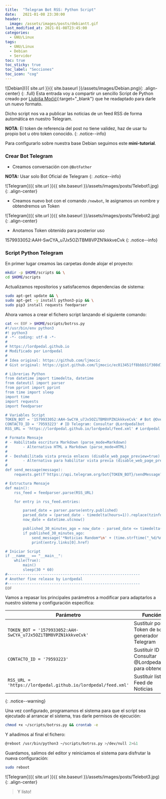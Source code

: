 ```yaml
---
title:  "Telegram Bot RSS: Python Script"
date:   2021-01-08 23:30:00
header:
  image: /assets/images/posts/debiantt.gif
last_modified_at: 2021-01-08T23:45:00
categories:
  - GNU/Linux
tags:
  - GNU/Linux
  - Debian
  - Servidor
toc: true
toc_sticky: true
toc_label: "Secciones"
toc_icon: "cog"
---
```


![Debian]({{ site.url }}{{ site.baseurl }}/assets/images/Debian.png){: .align-center}
{: .full}
Esta entrada voy a compartir un sencillo Script de Python creado por [Ljubiša Moćić](https://github.com/ljmocic){:target="_blank"} que he readaptado para darle un nuevo formato.

Dicho script nos va a publicar las noticias de un feed RSS de forma automática en nuestro Telegram.

**NOTA**: El token de referencia del post no tiene validez, haz de usar tu propio bot u otro token conocido.
{: .notice--info}

Para configurarlo sobre nuestra base Debian seguimos este **mini-tutorial**.

### Crear Bot Telegram

- Creamos conversación con `@BotFather`

**NOTA:** Usar solo Bot Oficial de Telegram
{: .notice--info}

![Telegram]({{ site.url }}{{ site.baseurl }}/assets/images/posts/Telebot1.jpg){: .align-center}

- Creamos nuevo bot con el comando `/newbot`, le asignamos un nombre y obtendremos un Token

![Telegram]({{ site.url }}{{ site.baseurl }}/assets/images/posts/Telebot2.jpg){: .align-center}

- Anotamos Token obtenido para posterior uso

1579933052:AAH-SwCYA_u7Jx5OZiTBM8VPZN1kkkveCvk
{: .notice--info}


### Script Python Telegram

En primer lugar creamos las carpetas donde alojar el proyecto:

```bash
mkdir -p $HOME/scripts && \
cd $HOME/scripts
```

Actualizamos repositorios y satisfacemos dependencias de sistema:

```bash
sudo apt-get update && \
sudo apt-get -y install python3-pip && \
sudo pip3 install requests feedparser
```

Ahora vamos a crear el fichero script lanzando el siguiente comando:

```bash
cat << EOF > $HOME/scripts/botrss.py
#!/usr/bin/env python3
#! python3
# -*- coding: utf-8 -*-
#
# https://lordpedal.github.io
# Modificado por Lordpedal
#
# Idea original: https://github.com/ljmocic
# Gist original: https://gist.github.com/ljmocic/ec013451ff8bbb51f308d79975d7fdb4

# Librerias Python
from datetime import timedelta, datetime
from dateutil import parser
from pprint import pprint
from time import sleep
import time
import requests
import feedparser

# Variables Script
TOKEN_BOT = '1579933052:AAH-SwCYA_u7Jx5OZiTBM8VPZN1kkkveCvk' # Bot @Overspeed_Bot
CONTACTO_ID = '79593223' # ID Telegram: Consultar @Lordpedalbot
RSS_URL = 'https://lordpedal.github.io/lordpedal/feed.xml' # Lordpedal RSS

# Formato Mensaje
# - Habilitada escritura Markdown (parse_mode=Markdown)
#       - Alternativa HTML a Markdown (parse_mode=HTML)
#
# - Deshabilitada vista previa enlaces (disable_web_page_preview=true)
#       - Alternativa para habilitar vista previa (disable_web_page_preview=false)
#
def send_message(message):
    requests.get(f'https://api.telegram.org/bot{TOKEN_BOT}/sendMessage?chat_id={CONTACTO_ID}&parse_mode=Markdown&disable_web_page_preview=true&text={message}')

# Estructura Mensaje
def main():
    rss_feed = feedparser.parse(RSS_URL)

    for entry in rss_feed.entries:

        parsed_date = parser.parse(entry.published)
        parsed_date = (parsed_date - timedelta(hours=1)).replace(tzinfo=None)
        now_date = datetime.utcnow()

        published_30_minutes_ago = now_date - parsed_date <= timedelta(minutes=30)
        if published_30_minutes_ago:
            send_message('*Noticias Random*\n' + (time.strftime("_%d/%m/20%y_")) + '\n\n' + '*' + entry.title + '*' + '\n\n' + 'Enlace noticia: ' + entry.links[0].href)
            print(entry.links[0].href)

# Iniciar Script
if __name__ == "__main__":
    while(True):
        main()
        sleep(30 * 60)
#------------------------------------------------------------
# Another fine release by Lordpedal
#------------------------------------------------------------
EOF
```

Vamos a repasar los principales parámetros a modificar para adaptarlos a nuestro sistema y configuración especifica:

| Parámetro | Función |
| ------ | ------ |
| `TOKEN_BOT = '1579933052:AAH-SwCYA_u7Jx5OZiTBM8VPZN1kkkveCvk'` | Sustituir por Token de `bot` generador Telegram |
| `CONTACTO_ID = '79593223'` | Sustituir ID , Consultar @Lordpedalbot para obtener |
| `RSS_URL = 'https://lordpedal.github.io/lordpedal/feed.xml'` | Sustituir lista Feed de Noticias |
{: .notice--warning}

Una vez configurado, programamos el sistema para que el script sea ejecutado al arrancar el sistema, tras darle permisos de ejecución:

```bash
chmod +x ~/scripts/botrss.py && crontab -e
```

Y añadimos al final el fichero:

```bash
@reboot /usr/bin/python3 ~/scripts/botrss.py >/dev/null 2>&1
```

Guardamos, salimos del editor y reiniciamos el sistema para disfrutar la nueva configuración:

```bash
sudo reboot
```

![Telegram]({{ site.url }}{{ site.baseurl }}/assets/images/posts/Telebot3.jpg){: .align-center}


> Y listo!
